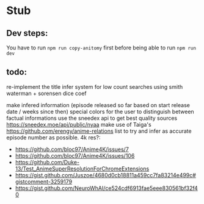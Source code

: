 # Stub


## Dev steps:

You have to run `npm run copy-anitomy` first before being able to run `npm run dev`





## todo:
re-implement the title infer system for low count searches using smith waterman + sorensen dice coef

make infered information (episode released so far based on start release date / weeks since then) special colors for the user to distinguish between factual informations
use the sneedex api to get best quality sources https://sneedex.moe/api/public/nyaa
make use of Taiga's https://github.com/erengy/anime-relations list to try and infer as accurate episode number as possible.
4k res?: 
- https://github.com/bloc97/Anime4K/issues/7
- https://github.com/bloc97/Anime4K/issues/106
- https://github.com/Duke-13/Test_AnimeSuperResolutionForChromeExtensions
- https://gist.github.com/Juszoe/4680d0cb18811a459cc7fa83214e499c#gistcomment-3259179
- https://gist.github.com/NeuroWhAI/ce524cdf6913fae5eee830561bf32f40
